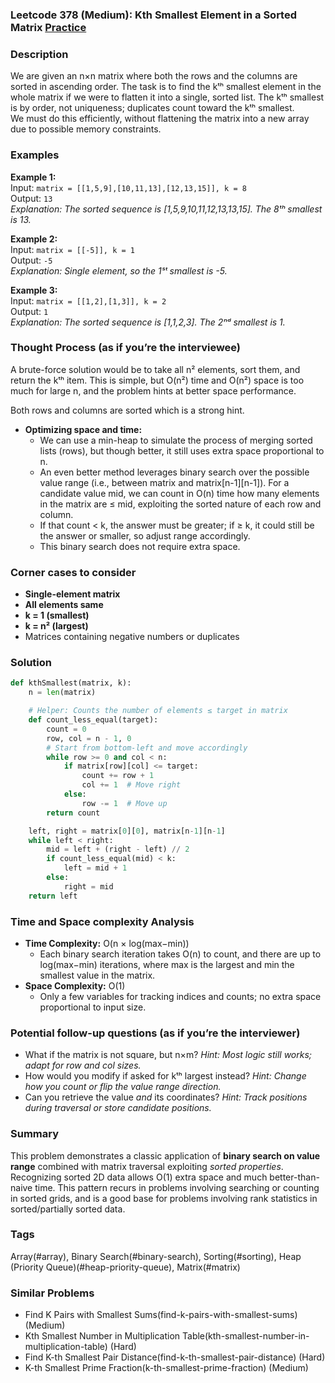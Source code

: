 ### Leetcode 378 (Medium): Kth Smallest Element in a Sorted Matrix [Practice](https://leetcode.com/problems/kth-smallest-element-in-a-sorted-matrix)

### Description  
We are given an n×n matrix where both the rows and the columns are sorted in ascending order. The task is to find the kᵗʰ smallest element in the whole matrix if we were to flatten it into a single, sorted list. The kᵗʰ smallest is by order, not uniqueness; duplicates count toward the kᵗʰ smallest.  
We must do this efficiently, without flattening the matrix into a new array due to possible memory constraints.

### Examples  

**Example 1:**  
Input: `matrix = [[1,5,9],[10,11,13],[12,13,15]], k = 8`  
Output: `13`  
*Explanation: The sorted sequence is [1,5,9,10,11,12,13,13,15]. The 8ᵗʰ smallest is 13.*

**Example 2:**  
Input: `matrix = [[-5]], k = 1`  
Output: `-5`  
*Explanation: Single element, so the 1ˢᵗ smallest is -5.*

**Example 3:**  
Input: `matrix = [[1,2],[1,3]], k = 2`  
Output: `1`  
*Explanation: The sorted sequence is [1,1,2,3]. The 2ⁿᵈ smallest is 1.*

### Thought Process (as if you’re the interviewee)  
A brute-force solution would be to take all n² elements, sort them, and return the kᵗʰ item. This is simple, but O(n²) time and O(n²) space is too much for large n, and the problem hints at better space performance.

Both rows and columns are sorted which is a strong hint.  
- **Optimizing space and time:**  
    - We can use a min-heap to simulate the process of merging sorted lists (rows), but though better, it still uses extra space proportional to n.
    - An even better method leverages binary search over the possible value range (i.e., between matrix and matrix[n-1][n-1]). For a candidate value mid, we can count in O(n) time how many elements in the matrix are ≤ mid, exploiting the sorted nature of each row and column.
    - If that count < k, the answer must be greater; if ≥ k, it could still be the answer or smaller, so adjust range accordingly.
    - This binary search does not require extra space.

### Corner cases to consider  
- **Single-element matrix**  
- **All elements same**  
- **k = 1 (smallest)**  
- **k = n² (largest)**  
- Matrices containing negative numbers or duplicates

### Solution

```python
def kthSmallest(matrix, k):
    n = len(matrix)

    # Helper: Counts the number of elements ≤ target in matrix
    def count_less_equal(target):
        count = 0
        row, col = n - 1, 0
        # Start from bottom-left and move accordingly
        while row >= 0 and col < n:
            if matrix[row][col] <= target:
                count += row + 1
                col += 1  # Move right
            else:
                row -= 1  # Move up
        return count

    left, right = matrix[0][0], matrix[n-1][n-1]
    while left < right:
        mid = left + (right - left) // 2
        if count_less_equal(mid) < k:
            left = mid + 1
        else:
            right = mid
    return left
```

### Time and Space complexity Analysis  

- **Time Complexity:** O(n × log(max−min))  
    - Each binary search iteration takes O(n) to count, and there are up to log(max−min) iterations, where max is the largest and min the smallest value in the matrix.
- **Space Complexity:** O(1)  
    - Only a few variables for tracking indices and counts; no extra space proportional to input size.

### Potential follow-up questions (as if you’re the interviewer)  

- What if the matrix is not square, but n×m?
  *Hint: Most logic still works; adapt for row and col sizes.*
- How would you modify if asked for kᵗʰ largest instead?
  *Hint: Change how you count or flip the value range direction.*
- Can you retrieve the value *and* its coordinates?
  *Hint: Track positions during traversal or store candidate positions.*

### Summary  
This problem demonstrates a classic application of **binary search on value range** combined with matrix traversal exploiting *sorted properties*. Recognizing sorted 2D data allows O(1) extra space and much better-than-naive time. This pattern recurs in problems involving searching or counting in sorted grids, and is a good base for problems involving rank statistics in sorted/partially sorted data.

### Tags
Array(#array), Binary Search(#binary-search), Sorting(#sorting), Heap (Priority Queue)(#heap-priority-queue), Matrix(#matrix)

### Similar Problems
- Find K Pairs with Smallest Sums(find-k-pairs-with-smallest-sums) (Medium)
- Kth Smallest Number in Multiplication Table(kth-smallest-number-in-multiplication-table) (Hard)
- Find K-th Smallest Pair Distance(find-k-th-smallest-pair-distance) (Hard)
- K-th Smallest Prime Fraction(k-th-smallest-prime-fraction) (Medium)